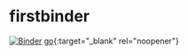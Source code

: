 # firstbinder

[![Binder](https://mybinder.org/badge_logo.svg)](https://mybinder.org/v2/gh/ya54/firstbinder/HEAD)
[go](http://stackoverflow.com){:target="_blank" rel="noopener"}
